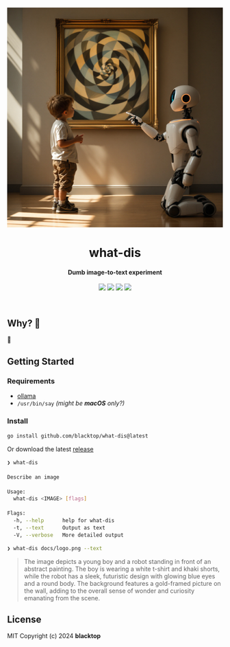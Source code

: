 <p align="center">
  <a href="https://github.com/blacktop/what-dis"><img alt="what-dis Logo" src="https://raw.githubusercontent.com/blacktop/what-dis/main/docs/logo.png" height="512"  /></a>
  <h1 align="center">what-dis</h1>
  <h4><p align="center">Dumb image-to-text experiment</p></h4>
  <p align="center">
    <a href="https://github.com/blacktop/what-dis/actions" alt="Actions">
          <img src="https://github.com/blacktop/what-dis/actions/workflows/go.yml/badge.svg" /></a>
    <a href="https://github.com/blacktop/what-dis/releases/latest" alt="Downloads">
          <img src="https://img.shields.io/github/downloads/blacktop/what-dis/total.svg" /></a>
    <a href="https://github.com/blacktop/what-dis/releases" alt="GitHub Release">
          <img src="https://img.shields.io/github/release/blacktop/what-dis.svg" /></a>
    <a href="http://doge.mit-license.org" alt="LICENSE">
          <img src="https://img.shields.io/:license-mit-blue.svg" /></a>
</p>
<br>

## Why? 🤔

🤷

## Getting Started

### Requirements

- [ollama](https://ollama.com)
- `/usr/bin/say` *(might be **macOS** only?)*

### Install

```bash
go install github.com/blacktop/what-dis@latest
```

Or download the latest [release](https://github.com/blacktop/what-dis/releases/latest)

```bash
❯ what-dis

Describe an image

Usage:
  what-dis <IMAGE> [flags]

Flags:
  -h, --help      help for what-dis
  -t, --text      Output as text
  -V, --verbose   More detailed output
```

```bash
❯ what-dis docs/logo.png --text
```

> The image depicts a young boy and a robot standing in front of an abstract painting. The boy is wearing a white t-shirt and khaki shorts, while the robot has a sleek, futuristic design with glowing blue eyes and a round body. The background features a gold-framed picture on the wall, adding to the overall sense of wonder and curiosity emanating from the scene.

## License

MIT Copyright (c) 2024 **blacktop**